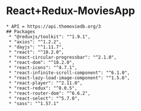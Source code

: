 # React+Redux-MoviesApp
    * API = https://api.themoviedb.org/3
    ## Packages
     * "@reduxjs/toolkit": "^1.9.1",
     * "axios": "^1.2.2",
     * "dayjs": "^1.11.7",
     * "react": "^18.2.0",
     * "react-circular-progressbar": "^2.1.0",
     * "react-dom": "^18.2.0",
     * "react-icons": "^4.7.1",
     * "react-infinite-scroll-component": "^6.1.0",
     * "react-lazy-load-image-component": "^1.5.6",
     * "react-player": "^2.11.0",
     * "react-redux": "^8.0.5",
     * "react-router-dom": "^6.6.2",
     * "react-select": "^5.7.0",
     * "sass": "^1.57.1"